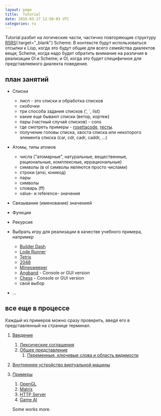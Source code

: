 ```yaml
---
layout: page
title:  Tutorial
date: 2016-03-17 12:50:03 UTC
categories: ru
---
```

   Tutorial разбит на логические части, частично повторяющие структуру [R5RS](http://www.schemers.org/Documents/Standards/R5RS/){:target="_blank"} Scheme.
В контексте будут использоваться отсылки к Lisp, когда это будут общие для всего семейства диалектов вещи; Scheme, когда надо будет обратить внимание на различия в реализации Ol и Scheme; и Ol, когда это будет специфичное для представляемого диалекта поведение.

## план занятий

* Списки
   * лисп - это списки и обработка списков
   * скобочки
   * три способа задания списков (', `, list)
   * какие еще бывают списки (ветор, кортеж)
   * пары (частный случай списков) - cons
   * где смотреть примеры - [rosettacode](https://rosettacode.org/wiki/Category:Ol), [тесты](https://github.com/yuriy-chumak/ol/tree/master/tests).
   * получение головы списка, хвоста списка или некоторого элемента списка (car, cdr, cadr, caddr, ...)

* Атомы, типы атомов
   * числа ("атомарные", натуральные, вещественные, рациональные, комплексные,  иррациональные)
   * символы (в ol символы являются просто числами)
   * строки (ansi, юникод)
   * пары
   * символы
   * словарь (ff)
   * value- и reference- значения

* Связывание (именование) значенией
* Функции
* Рекурсия
* Выбрать игру для реализации в качестве учебного примера, например
   * [Builder Dash](http://zxgames.com/image/screenshots/boulder-dash-episode-1/index_1024x768.png)
   * [Lode Runner](http://www.zxgames.com/image/screenshots/lode-runner-episode-1/3_600x450.png)
   * [Tetris](http://1.bp.blogspot.com/-9dmm36JrIII/T-Qcd3eve2I/AAAAAAAABAk/xIQbiCxJCOM/s1600/tetris.jpg)
   * [2048](http://3.bp.blogspot.com/-ApnlPewWE9o/UzsQYKiTHEI/AAAAAAAAeeA/xlLT_EMsGLw/s1600/pre-2048.jpg)
   * [Minesweeper](http://i.kinja-img.com/gawker-media/image/upload/s--N7w5VHcw--/18j2akmczwjmnjpg.jpg)
   * [Angband](http://img03.deviantart.net/f463/i/2013/105/9/3/return_to_angband_by_stirzocular-d61qv2h.jpg) - Console or GUI version
   * [Chess](http://3.bp.blogspot.com/-Wd25JDAQpt8/UcQvbD5BF_I/AAAAAAAAa4Q/hkrDS7dtWqg/s1600/Chess+HD+Pictures8.jpg) - Console or GUI version
   * свой выбор
* ...

## все еще в процессе

   Каждый из примеров можно сразу проверить, введя его в представленный на странице терминал.

1. [Введение](?ru/overview)
   1. [Лексические соглашения](?ru/lexical-conventions)
   1. [Общее представление](?ru/basic-concepts)
      1. [Переменные, ключевые слова и область видимости](?ru/basic-concepts/Variables-keywords-regions)
1. [Внутреннее устройство виртуальной машины](?ru/internals)
1. [Примеры](?ru/examples)
   1. [OpenGL](?ru/opengl)
   1. [Matrix](?ru/matrix)
   1. [HTTP Server](?ru/http-server)
   1. [Game AI](?ru/gameai)

   Some works more.
